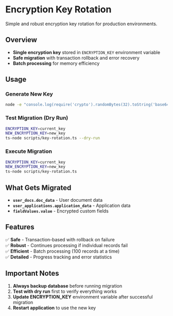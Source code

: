 # Encryption Key Rotation

Simple and robust encryption key rotation for production environments.

## Overview

- **Single encryption key** stored in `ENCRYPTION_KEY` environment variable
- **Safe migration** with transaction rollback and error recovery
- **Batch processing** for memory efficiency

## Usage

### Generate New Key
```bash
node -e "console.log(require('crypto').randomBytes(32).toString('base64'))"
```

### Test Migration (Dry Run)
```bash
ENCRYPTION_KEY=current_key
NEW_ENCRYPTION_KEY=new_key
ts-node scripts/key-rotation.ts --dry-run
```

### Execute Migration
```bash
ENCRYPTION_KEY=current_key
NEW_ENCRYPTION_KEY=new_key
ts-node scripts/key-rotation.ts
```

## What Gets Migrated

- **`user_docs.doc_data`** - User document data
- **`user_applications.application_data`** - Application data  
- **`fieldValues.value`** - Encrypted custom fields

## Features

✅ **Safe** - Transaction-based with rollback on failure  
✅ **Robust** - Continues processing if individual records fail  
✅ **Efficient** - Batch processing (100 records at a time)  
✅ **Detailed** - Progress tracking and error statistics  

## Important Notes

1. **Always backup database** before running migration
2. **Test with dry run** first to verify everything works
3. **Update ENCRYPTION_KEY** environment variable after successful migration
4. **Restart application** to use the new key
